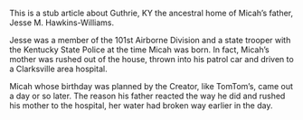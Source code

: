 This is a stub article about Guthrie, KY the ancestral home of Micah’s father, Jesse M. Hawkins-Williams. 

Jesse was a member of the 101st Airborne Division and a state trooper with the Kentucky State Police at the time Micah was born. In fact, Micah’s mother was rushed out of the house, thrown into his patrol car and driven to a Clarksville area hospital. 

Micah whose birthday was planned by the Creator, like TomTom’s, came out a day or so later. The reason his father reacted the way he did and rushed his mother to the hospital, her water had broken way earlier in the day. 
